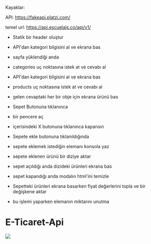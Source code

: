 Kayaklar:

API: https://fakeapi.platzi.com/

temel url: https://api.escuelajs.co/api/v1/

- Statik bir header oluştur

- API'dan kategori bilgisini al ve ekrana bas

- sayfa yüklendiği anda
- categories uç noktasına istek at ve cevabı al
- API'dan kategori bilgisini al ve ekrana bas

- products uç noktasına istek at ve cevabı al
- gelen cevaptaki her bir obje için ekrana ürünü bas
- Sepet Butonuna tıklanınca

- bir pencere aç
- içerisindeki X butonuna tıklanınca kapansın
- Sepete ekle butonuna tıklanıldığında

- sepete eklemek istediğin elemanı konsola yaz
- sepete eklenen ürünü bir diziye aktar
- sepet açıldığı anda dizideki ürünleri ekrana bas
- sepet kapandığı anda modalın html'ini temizle
- Sepetteki ürünleri ekrana basarken fiyat değerlerini topla ve bir değişkene aktar

- bu işlemi yaparken elemanın miktarını unutma


# E-Ticaret-Api

![](e-ticaret-screen.gif)
